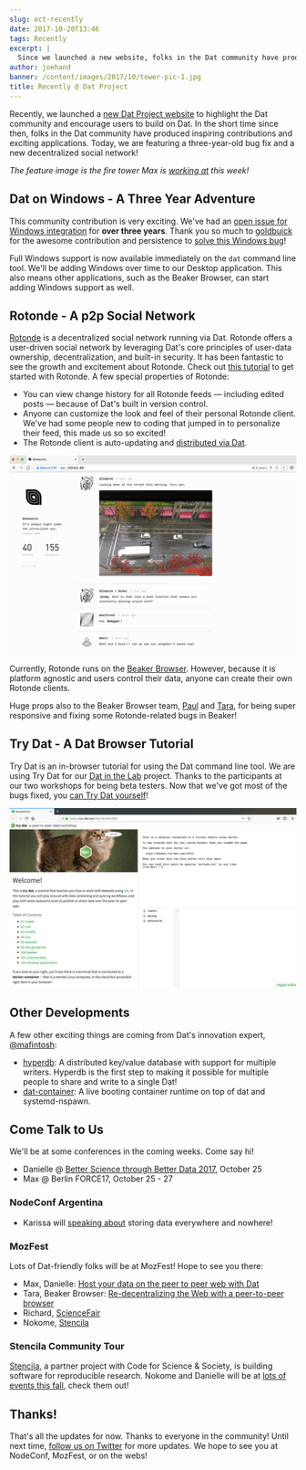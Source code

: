 ```yaml
---
slug: oct-recently
date: 2017-10-20T13:46
tags: Recently
excerpt: |
  Since we launched a new website, folks in the Dat community have produced some truly inspiring work. Check out a three-year-old bug fix and a new decentralized social network.
author: joehand
banner: /content/images/2017/10/tower-pic-1.jpg
title: Recently @ Dat Project
---
```


Recently, we launched a [new Dat Project website](/new-website/) to highlight the Dat community and encourage users to build on Dat. In the short time since then, folks in the Dat community have produced inspiring contributions and exciting applications. Today, we are featuring a three-year-old bug fix and a new decentralized social network!

*The feature image is the fire tower Max is [working at](https://twitter.com/denormalize/status/920464492403683329) this week!*

## Dat on Windows - A Three Year Adventure

This community contribution is very exciting. We've had an [open issue for Windows integration](https://github.com/datproject/dat/issues/185#issuecomment-338011729) for **over three years**. Thank you so much to [goldbuick](https://github.com/goldbuick) for the awesome contribution and persistence to [solve this Windows bug](https://github.com/mafintosh/utp-native/pull/21)!

Full Windows support is now available immediately on the `dat` command line tool. We'll be adding Windows over time to our Desktop application. This also means other applications, such as the Beaker Browser, can start adding Windows support as well.

## Rotonde - A p2p Social Network

[Rotonde](http://wiki.xxiivv.com/rotonde) is a decentralized social network running via Dat. Rotonde offers a user-driven social network by leveraging Dat's core principles of user-data ownership, decentralization, and built-in security. It has been fantastic to see the growth and excitement about Rotonde. Check out [this tutorial](https://louis.center/p2p-social-networking/) to get started with Rotonde. A few special properties of Rotonde:

* You can view change history for all Rotonde feeds — including edited posts — because of Dat's built in version control.
* Anyone can customize the look and feel of their personal Rotonde client. We've had some people new to coding that jumped in to personalize their feed, this made us so so excited!
* The Rotonde client is auto-updating and [distributed via Dat](https://datbase.org/dat://2714774d6c464dd12d5f8533e28ffafd79eec23ab20990b5ac14de940680a6fe/).

![Screen-Shot-2017-10-20-at-11.23.59-AM](/content/images/2017/10/Screen-Shot-2017-10-20-at-11.23.59-AM.png)

Currently, Rotonde runs on the [Beaker Browser](https://beakerbrowser.com/). However, because it is platform agnostic and users control their data, anyone can create their own Rotonde clients.

Huge props also to the Beaker Browser team, [Paul](twitter.com/pfrazee) and [Tara](https://twitter.com/taravancil), for being super responsive and fixing some Rotonde-related bugs in Beaker!

## Try Dat - A Dat Browser Tutorial

Try Dat is an in-browser tutorial for using the Dat command line tool. We are using Try Dat for our [Dat in the Lab](/tags/science/) project. Thanks to the participants at our two workshops for being beta testers. Now that we've got most of the bugs fixed, you [can Try Dat yourself](https://try-dat.com/)!

![Screen-Shot-2017-10-20-at-10.26.40-AM](/content/images/2017/10/Screen-Shot-2017-10-20-at-10.26.40-AM.png)

## Other Developments

A few other exciting things are coming from Dat's innovation expert, [@mafintosh](https://twitter.com/mafintosh):

* [hyperdb](https://github.com/mafintosh/hyperdb/): A distributed key/value database with support for multiple writers. Hyperdb is the first step to making it possible for multiple people to share and write to a single Dat!
* [dat-container](https://github.com/mafintosh/dat-container):  A live booting container runtime on top of dat and systemd-nspawn.

## Come Talk to Us

We'll be at some conferences in the coming weeks. Come say hi!

* Danielle @ [Better Science through Better Data 2017]( https://www.eventbrite.co.uk/e/better-science-through-better-data-2017-scidata17-tickets-32719974324), October 25
* Max @ Berlin FORCE17, October 25 - 27

### NodeConf Argentina

* Karissa will [speaking about](https://2017.nodeconf.com.ar/karissa-mckelvey.html) storing data everywhere and nowhere!

### MozFest

Lots of Dat-friendly folks will be at MozFest! Hope to see you there:

* Max, Danielle: [Host your data on the peer to peer web with Dat
](https://guidebook.com/guide/114124/event/16741404/)
* Tara, Beaker Browser: [Re-decentralizing the Web with a peer-to-peer browser
](https://guidebook.com/guide/114124/event/16741495/)
* Richard, [ScienceFair](http://sciencefair-app.com/)
* Nokome, [Stencila](https://stenci.la/)

### Stencila Community Tour

[Stencila](https://stenci.la/), a partner project with Code for Science & Society, is building software for reproducible research. Nokome and Danielle will be at [lots of events this fall]( https://community.stenci.la/t/stencila-community-roadmap/59), check them out!

## Thanks!

That's all the updates for now. Thanks to everyone in the community! Until next time, [follow us on Twitter](https://twitter.com/dat_project) for more updates. We hope to see you at NodeConf, MozFest, or on the webs!


